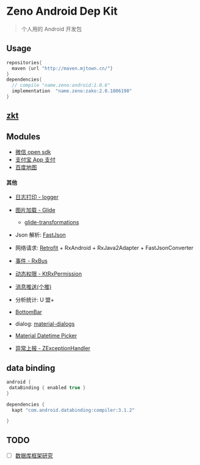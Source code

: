 # Zeno Android Dep Kit
> 个人用的 Android 开发包


## Usage

```groovy
repositories{
  maven {url "http://maven.mjtown.cn/"}
}
dependencies{
  // compile "name.zeno:android:1.0.6"
  implementation  "name.zeno:zako:2.0.1806190"
}
```

## [zkt](./docs/zkt.md)

##  Modules

- [微信 open sdk](./docs/wxsdk.md)
- [支付宝 App 支付](./docs/alipay.md)
- [百度地图](./docs/baidumap.md)

#### 其他

- [日志打印 - logger](https://github.com/orhanobut/logger)
- [图片加载 - Glide](./docs/glide.md)
    - [glide-transformations](https://github.com/wasabeef/glide-transformations)

- Json 解析: [FastJson](https://github.com/alibaba/fastjson)
- 网络请求: [Retrofit](http://square.github.io/retrofit/) + RxAndroid + RxJava2Adapter + FastJsonConverter
- [事件 - RxBus](https://github.com/AndroidKnife/RxBus/tree/2.x)
- [动态权限 - KtRxPermission](https://github.com/zenochan/KtRxPermission)
- [消息推送(个推)](./docs/getui.md)

- 分析统计: U 盟+

- [BottomBar](https://github.com/roughike/BottomBar)
- dialog: [material-dialogs](https://github.com/afollestad/material-dialogs)
- [Material Datetime Picker](https://github.com/wdullaer/MaterialDateTimePicker)
- [异常上报 - ZExceptionHandler](library/src/main/java/name/zeno/android/app/ZExceptionHandler.kt)

## data binding

```groovy
android {
 dataBinding { enabled true }
}

dependencies {
  kapt "com.android.databinding:compiler:3.1.2"

}


```


## TODO
- [ ] [数据库框架研究](https://www.zhihu.com/question/46449188?sort=created)
